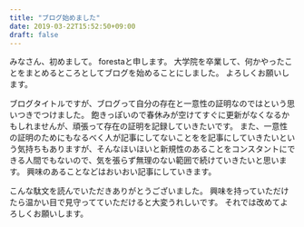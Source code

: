 ```yaml
---
title: "ブログ始めました"
date: 2019-03-22T15:52:50+09:00
draft: false
---
```


みなさん、初めまして。
forestaと申します。
大学院を卒業して、何かやったことをまとめるところとしてブログを始めることにしました。
よろしくお願いします。
<!--more-->

ブログタイトルですが、ブログって自分の存在と一意性の証明なのではという思いつきでつけました。
飽きっぽいので春休みが空けてすぐに更新がなくなるかもしれませんが、頑張って存在の証明を記録していきたいです。
また、一意性の証明のためにもなるべく人が記事にしてないことをを記事にしていきたいという気持ちもありますが、そんなほいほいと新規性のあることをコンスタントにできる人間でもないので、気を張らず無理のない範囲で続けていきたいと思います。
興味のあることなどはおいおい記事にしていきます。

こんな駄文を読んでいただきありがとうございました。
興味を持っていただけたら温かい目で見守ってていただけると大変うれしいです。
それでは改めてよろしくお願いします。
